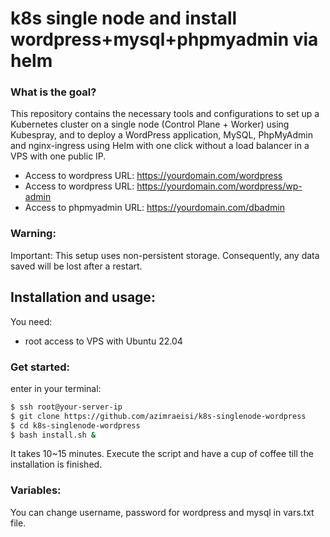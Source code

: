# k8s single node and install wordpress+mysql+phpmyadmin via helm
### What is the goal?

This repository contains the necessary tools and configurations to set up a Kubernetes cluster on a single node (Control Plane + Worker) using Kubespray, and to deploy a WordPress application, MySQL, PhpMyAdmin and nginx-ingress using Helm with one click without a load balancer in a VPS with one public IP.

- Access to wordpress URL: https://yourdomain.com/wordpress
- Access to wordpress URL: https://yourdomain.com/wordpress/wp-admin
- Access to phpmyadmin URL: https://yourdomain.com/dbadmin



### Warning:
Important: This setup uses non-persistent storage. Consequently, any data saved will be lost after a restart.

## Installation and usage:

You need:
  - root access to VPS with Ubuntu 22.04 

### Get started:
enter in your terminal:

```bash
$ ssh root@your-server-ip
$ git clone https://github.com/azimraeisi/k8s-singlenode-wordpress
$ cd k8s-singlenode-wordpress
$ bash install.sh &
```
It takes 10~15 minutes. Execute the script and have a cup of coffee till the installation is finished.

### Variables:
You can change username, password for wordpress and mysql in vars.txt file.

